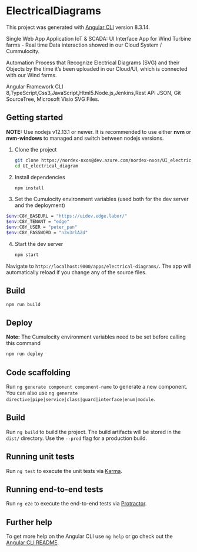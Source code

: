 # ElectricalDiagrams

This project was generated with [Angular CLI](https://github.com/angular/angular-cli) version 8.3.14.

Single Web App Application IoT & SCADA: UI Interface App for Wind Turbine farms - Real time Data interaction showed in our Cloud System / Cummulocity.

Automation Process that Recognize Electrical Diagrams (SVG) and their Objects by the time it’s been uploaded in our Cloud/UI, which is connected with our Wind farms.

Angular Framework CLI 8,TypeScript,Css3,JavaScript,Html5.Node.js,Jenkins,Rest API JSON, Git SourceTree, Microsoft Visio SVG Files.

## Getting started

**NOTE:** Use nodejs v12.13.1 or newer. It is recommended to use either **nvm** or **nvm-windows** to managed and switch between nodejs versions.

1. Clone the project

    ```sh
    git clone https://nordex-nxos@dev.azure.com/nordex-nxos/UI_electrical_diagram/_git/UI_electrical_diagram
    cd UI_electrical_diagram
    ```

2. Install dependencies
    ```sh
    npm install
    ```

3. Set the Cumulocity environment variables (used both for the dev server and the deployment)

```sh
$env:C8Y_BASEURL = "https://uidev.edge.labor/"
$env:C8Y_TENANT = "edge"
$env:C8Y_USER = "peter_pan"
$env:C8Y_PASSWORD = "n3v3rlAZd"
```

4. Start the dev server

    ```sh
    npm start
    ```

Navigate to `http://localhost:9000/apps/electrical-diagrams/`. The app will automatically reload if you change any of the source files.

## Build

```sh
npm run build
```

## Deploy

**Note:** The Cumulocity environment variables need to be set before calling this command

```sh
npm run deploy
```

## Code scaffolding

Run `ng generate component component-name` to generate a new component. You can also use `ng generate directive|pipe|service|class|guard|interface|enum|module`.

## Build

Run `ng build` to build the project. The build artifacts will be stored in the `dist/` directory. Use the `--prod` flag for a production build.

## Running unit tests

Run `ng test` to execute the unit tests via [Karma](https://karma-runner.github.io).

## Running end-to-end tests

Run `ng e2e` to execute the end-to-end tests via [Protractor](http://www.protractortest.org/).

## Further help

To get more help on the Angular CLI use `ng help` or go check out the [Angular CLI README](https://github.com/angular/angular-cli/blob/master/README.md).
